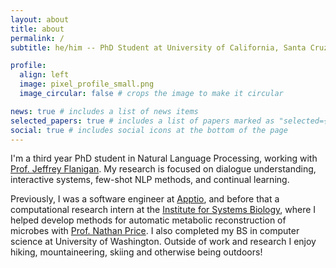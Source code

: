 ```yaml
---
layout: about
title: about
permalink: /
subtitle: he/him -- PhD Student at University of California, Santa Cruz - bking2 (at) ucsc (dot) edu

profile:
  align: left
  image: pixel_profile_small.png
  image_circular: false # crops the image to make it circular

news: true # includes a list of news items
selected_papers: true # includes a list of papers marked as "selected={true}"
social: true # includes social icons at the bottom of the page
---
```


I'm a third year PhD student in Natural Language Processing, working with [Prof. Jeffrey Flanigan](https://jflanigan.github.io/).
My research is focused on dialogue understanding, interactive systems, few-shot NLP methods, and continual learning.

Previously, I was a software engineer at [Apptio](https://apptio.com), and before that a computational research intern at the [Institute for Systems Biology](https://isbscience.org/), where I helped develop methods for automatic metabolic reconstruction of microbes with [Prof. Nathan Price](https://scholar.google.com/citations?user=8Ly8BO4AAAAJ&hl=en).
I also completed my BS in computer science at University of Washington.
Outside of work and research I enjoy hiking, mountaineering, skiing and otherwise being outdoors!
